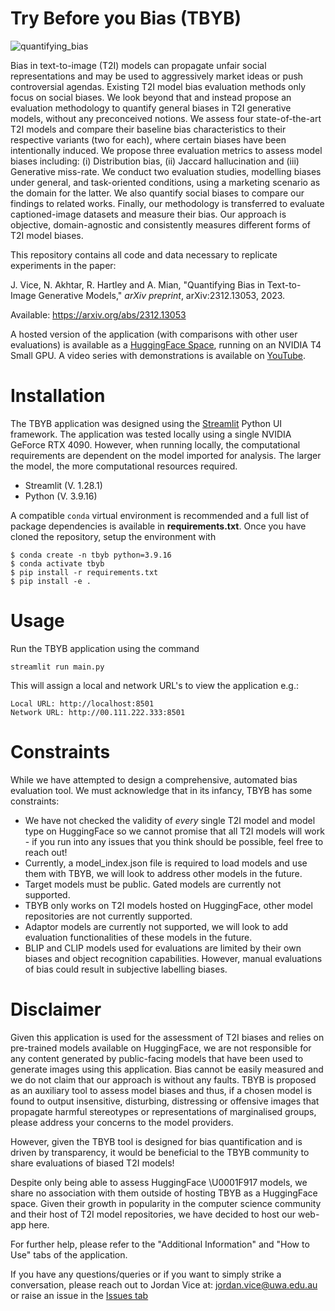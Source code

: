 # Try Before you Bias (TBYB)

![quantifying_bias](https://github.com/JJ-Vice/TBYB/blob/main/assets/QuantifyingBias.png)

Bias in text-to-image (T2I) models can propagate unfair social representations and may be used to aggressively market ideas or push controversial agendas. Existing T2I model bias evaluation methods only focus on social biases. We look beyond that and instead propose an evaluation methodology to quantify general biases in T2I generative models, without any preconceived notions. We assess four state-of-the-art T2I models and compare their baseline bias characteristics to their respective variants (two for each), where certain biases have been intentionally induced. We propose three evaluation metrics to assess model biases including: (i) Distribution bias, (ii) Jaccard hallucination and (iii) Generative miss-rate. We conduct two evaluation studies, modelling biases under general, and task-oriented conditions, using a marketing scenario as the domain for the latter. We also quantify social biases to compare our findings to related works. Finally, our methodology is transferred to evaluate captioned-image datasets and measure their bias. Our approach is objective, domain-agnostic and consistently measures different forms of T2I model biases. 

This repository contains all code and data necessary to replicate experiments in the paper:

J. Vice, N. Akhtar, R. Hartley and A. Mian, "Quantifying Bias in Text-to-Image Generative Models,"  _arXiv preprint_, arXiv:2312.13053, 2023.

Available: https://arxiv.org/abs/2312.13053

A hosted version of the application (with comparisons with other user evaluations) is available as a [HuggingFace Space](https://huggingface.co/spaces/JVice/try-before-you-bias), running on an NVIDIA T4 Small GPU. A video series with demonstrations is available on [YouTube](https://www.youtube.com/watch?v=3pKWilbPjzU).

# Installation
The TBYB application was designed using the [Streamlit](https://streamlit.io/) Python UI framework. The application was tested locally using a single NVIDIA GeForce RTX 4090. However, when running locally, the computational requirements are dependent on the model imported for analysis. The larger the model, the more computational resources required.
 - Streamlit (V. 1.28.1)
 - Python (V. 3.9.16)


A compatible `conda` virtual environment is recommended and a full list of package dependencies is available in **requirements.txt**. Once you have cloned the repository, setup the environment with
```
$ conda create -n tbyb python=3.9.16
$ conda activate tbyb
$ pip install -r requirements.txt
$ pip install -e .
```

# Usage
Run the TBYB application using the command
```shell
streamlit run main.py
```
This will assign a local and network URL's to view the application e.g.:
```shell
Local URL: http://localhost:8501
Network URL: http://00.111.222.333:8501
```
# Constraints
While we have attempted to design a comprehensive, automated bias evaluation tool. We must acknowledge that in its infancy, TBYB has some constraints:
- We have not checked the validity of *every* single T2I model and model type on HuggingFace so we cannot promise that all T2I models will work - if you run into any issues that you think should be possible, feel free to reach out!
- Currently, a model_index.json file is required to load models and use them with TBYB, we will look to address other models in the future.
- Target models must be public. Gated models are currently not supported.
- TBYB only works on T2I models hosted on HuggingFace, other model repositories are not currently supported.
- Adaptor models are currently not supported, we will look to add evaluation functionalities of these models in the future.
- BLIP and CLIP models used for evaluations are limited by their own biases and object recognition capabilities. However, manual evaluations of bias could result in subjective labelling biases.   


# Disclaimer 
Given this application is used for the assessment of T2I biases and relies on pre-trained models available on HuggingFace, we are not responsible for any content generated by public-facing models that have been used to generate images using this application. 
Bias cannot be easily measured and we do not claim that our approach is without any faults. TBYB is proposed as an auxiliary tool to assess model biases and thus, if a chosen model is found to output insensitive, disturbing, distressing or offensive images that propagate harmful stereotypes or representations of marginalised groups, please address your concerns to the model providers.

However, given the TBYB tool is designed for bias quantification and is driven by transparency, it would be beneficial to the TBYB community to share evaluations of biased T2I models!

Despite only being able to assess HuggingFace \U0001F917 models, we share no association with them outside of hosting TBYB as a HuggingFace space. Given their growth in popularity in the computer science community and their host of T2I model repositories, we have decided to host our web-app here.

For further help, please refer to the "Additional Information" and "How to Use" tabs of the application.

If you have any questions/queries or if you want to simply strike a conversation, please reach out to Jordan Vice at: jordan.vice@uwa.edu.au or raise an issue in the [Issues tab](https://github.com/JJ-Vice/TBYB/issues)

